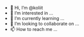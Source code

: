- 👋 Hi, I’m @koliit
- 👀 I’m interested in ...
- 🌱 I’m currently learning ...
- 💞️ I’m looking to collaborate on ...
- 📫 How to reach me ...

<!---
koliit/koliit is a ✨ special ✨ repository because its `README.md` (this file) appears on your GitHub profile.
You can click the Preview link to take a look at your changes.
--->
